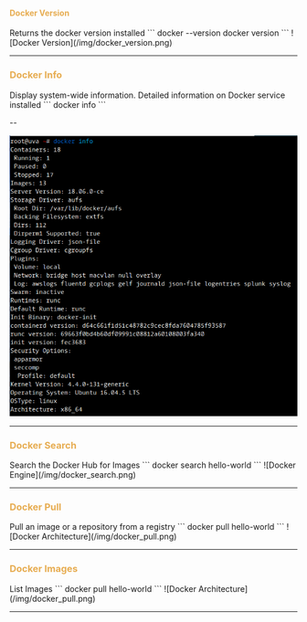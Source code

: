 <!-- Slide 2 -->
<h4 style="color: #e7ad52;">Docker Version</h4>
Returns the docker version installed
```
docker --version
docker version
```
![Docker Version](/img/docker_version.png)

---

<!-- Slide 3 -->
<h3 style="color: #e7ad52;">Docker Info</h3>
Display system-wide information. Detailed information on Docker service installed
```
docker info
```

--

<!-- Slide 4 -->
![Docker Info](/img/docker_info.png)

---

<!-- Slide 5 -->
<h3 style="color: #e7ad52;">Docker Search</h3>
Search the Docker Hub for Images
```
docker search hello-world
```
![Docker Engine](/img/docker_search.png)

---

<!-- Slide 6 -->
<h3 style="color: #e7ad52;">Docker Pull</h3>
Pull an image or a repository from a registry
```
docker pull hello-world
```
![Docker Architecture](/img/docker_pull.png)

---

<!-- Slide 7 -->
<h3 style="color: #e7ad52;">Docker Images</h3>
List Images
```
docker pull hello-world
```
![Docker Architecture](/img/docker_pull.png)

---

